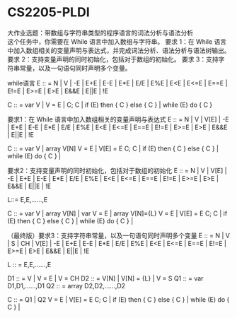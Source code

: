 # CS2205-PLDI
大作业选题：带数组与字符串类型的程序语言的词法分析与语法分析  
这个任务中，你需要在 While 语言中加入数组与字符串。
要求 1：在 While 语言中加入数组相关的变量声明与表达式，并完成词法分析、语法分析与语法树输出。
要求 2：支持变量声明的同时初始化，包括对于数组的初始化。
要求 3：支持字符串常量，以及一句语句同时声明多个变量。

while语言
E :: = N | V | -E | E+E | E-E | E*E | E/E | E%E |
E<E | E<=E | E==E | E!=E | E>=E | E>E |
E&&E | E||E | !E

C :: = var V |
V = E |
C; C |
if (E) then { C } else { C } |
while (E) do { C }

要求1：在 While 语言中加入数组相关的变量声明与表达式
E :: = N | V | V[E] | -E | E+E | E-E | E*E | E/E | E%E |
E<E | E<=E | E==E | E!=E | E>=E | E>E |
E&&E | E||E | !E

C :: = var V | array V[N]
V = E | V[E] = E
C; C |
if (E) then { C } else { C } |
while (E) do { C } |

要求2：支持变量声明的同时初始化，包括对于数组的初始化
E :: = N | V | V[E] | -E | E+E | E-E | E*E | E/E | E%E |
E<E | E<=E | E==E | E!=E | E>=E | E>E |
E&&E | E||E | !E

L::= E,E,……,E

C :: = var V | array V[N] | var V = E | array V[N]={L}
V = E | V[E] = E
C; C |
if (E) then { C } else { C } |
while (E) do { C } |

（最终版）要求3：支持字符串常量，以及一句语句同时声明多个变量
E :: = N | V | S | CH | V[E] | -E | E+E | E-E | E*E | E/E | E%E |
E<E | E<=E | E==E | E!=E | E>=E | E>E |
E&&E | E||E | !E

L :: = E,E,……,E

D1 :: = V | V = E | V = CH
D2 :: = V[N] | V[N] = {L} | V = S
Q1 :: = var D1,D1,……,D1
Q2 :: = array D2,D2,……,D2

C :: = Q1 | Q2
V = E | V[E] = E
C; C |
if (E) then { C } else { C } |
while (E) do { C } |